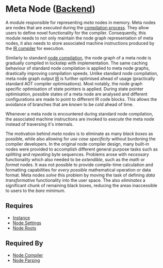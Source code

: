 # Meta Node ([Backend](../backend.md))

A module responsible for representing *meta* nodes in memory. Meta nodes are nodes that are *executed* during the [compilation process](../compilation/node_compiler.md). They allow users to define novel functionality for the compiler. Consequently, this module needs to not only maintain the node graph representation of meta nodes, it also needs to store associated machine instructions produced by the [IR compiler](../compilation/ir_compiler.md) for execution.

Similarly to standard [node compilation](../compilation/node_compiler.md), the node graph of a meta node is gradually compiled in lockstep with implementation. The same caching behaviour of standard node compilation is applied to meta node graphs, drastically improving compilation speeds. Unlike standard node compilation, meta node graph output [IR](../compilation/ir.md) is further optimised ahead of usage (practically standard AOT compiler optimisations). Most notably, the node graph specific optimisation of state pointers is applied. During state pointer optimisation, possible states of a meta node are analysed and different configurations are made to point to different IR code blocks. This allows the avoidance of branches that are *known* to be *cold* ahead of time.

Whenever a meta node is encountered during standard node compilation, the associated machine instructions are invoked to *execute* the meta node instead of traversing it's internals.

The motivation behind *meta nodes* is to eliminate as many *black boxes* as possible, while also allowing for *use case specificity* without burdoning the compiler developers. In the original node compiler design, many built-in nodes were provided to accomplish different general purpose tasks such as *splitting* and *repeating* byte sequences. Problems arose with *necessary* functionality which also needed to be *extendible*, such as the *math* or *format* nodes. It was not possible to provide compile-time calculation and formatting capabilities for *every possible* mathematical operation or data format. Meta nodes *solve* this problem by moving the task of defining *data transformative* functionality into the user space. The also *eliminates* a significant chunk of remaining black boxes, reducing the areas inaccessible to users to the *bare minimum*.

## Requires

- [Instance](./instance.md)
- [Node Settings](./node_settings.md)
- [Node Roots](./node_roots.md)

## Required By

- [Node Compiler](../compilation/node_compiler.md)
- [Node Parsing](../node_file_format/parsing.md)
